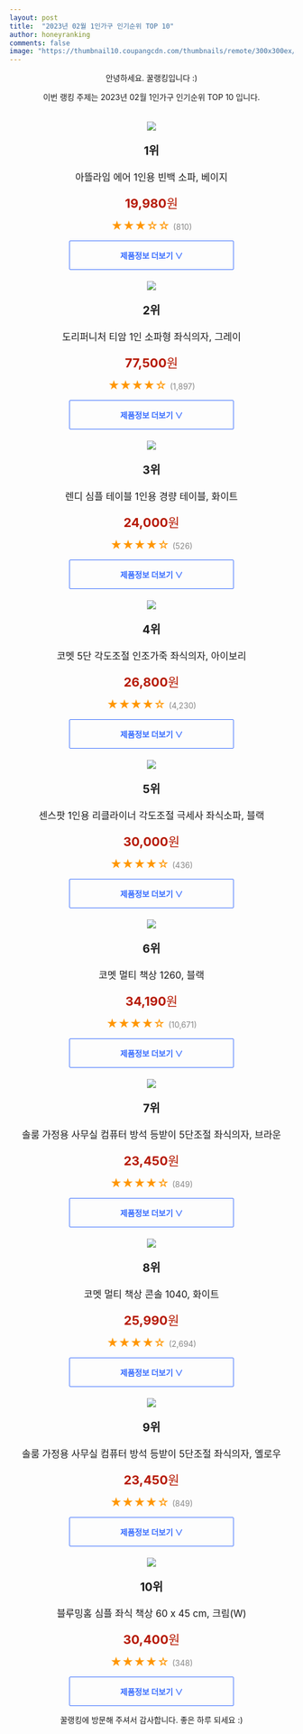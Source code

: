 ```yaml
---
layout: post
title:  "2023년 02월 1인가구 인기순위 TOP 10"
author: honeyranking
comments: false
image: "https://thumbnail10.coupangcdn.com/thumbnails/remote/300x300ex/image/vendor_inventory/5ab8/679c5f047c60407122b1d5763e7c142675c12b4fecf7d1fb4f0c2769148b.png"
---
```

<p style="text-align: center;">안녕하세요. 꿀랭킹입니다 :)</p>
<p style="text-align: center;">이번 랭킹 주제는 2023년 02월 1인가구 인기순위 TOP 10 입니다.</p><center><img src="https://thumbnail10.coupangcdn.com/thumbnails/remote/300x300ex/image/vendor_inventory/5ab8/679c5f047c60407122b1d5763e7c142675c12b4fecf7d1fb4f0c2769148b.png" style="margin-top:20px" /></center><p style="text-align: center; font-size: 20px"><b>1위</b></p><p style="text-align: center; font-size: 17px">아뜰라임 에어 1인용 빈백 소파, 베이지</p><p style="text-align: center;"><span style="color: #b61800; font-size: 22px;"><b>19,980</b>원</span></p><p style="text-align: center;"><span style="color: #ff9600; font-size: 20px;">★★★☆☆ </span><span style="color: #878787;">(810)</span></p><center><a href="https://link.coupang.com/a/PzMZA"><div style="font-size: 14px; display: inline-block; padding: 15px 90px; color: #346aff; border-radius: 2px; border: 1px solid #346aff; cursor: pointer;"><b>제품정보 더보기 &or;</b></div></a></center><center><img src="https://thumbnail7.coupangcdn.com/thumbnails/remote/300x300ex/image/retail/images/8990166554906118-1d117a4a-bfd0-41d8-b2da-aaac7bb19280.jpg" style="margin-top:20px" /></center><p style="text-align: center; font-size: 20px"><b>2위</b></p><p style="text-align: center; font-size: 17px">도리퍼니처 티암 1인 소파형 좌식의자, 그레이</p><p style="text-align: center;"><span style="color: #b61800; font-size: 22px;"><b>77,500</b>원</span></p><p style="text-align: center;"><span style="color: #ff9600; font-size: 20px;">★★★★☆ </span><span style="color: #878787;">(1,897)</span></p><center><a href="https://link.coupang.com/a/PzMZB"><div style="font-size: 14px; display: inline-block; padding: 15px 90px; color: #346aff; border-radius: 2px; border: 1px solid #346aff; cursor: pointer;"><b>제품정보 더보기 &or;</b></div></a></center><center><img src="https://thumbnail10.coupangcdn.com/thumbnails/remote/300x300ex/image/vendor_inventory/c9ab/274b255eafd1ffb799d00ff84d56037d40af8df2cf9b398a4c90b37a2c96.jpg" style="margin-top:20px" /></center><p style="text-align: center; font-size: 20px"><b>3위</b></p><p style="text-align: center; font-size: 17px">렌디 심플 테이블 1인용 경량 테이블, 화이트</p><p style="text-align: center;"><span style="color: #b61800; font-size: 22px;"><b>24,000</b>원</span></p><p style="text-align: center;"><span style="color: #ff9600; font-size: 20px;">★★★★☆ </span><span style="color: #878787;">(526)</span></p><center><a href="https://link.coupang.com/a/PzMZC"><div style="font-size: 14px; display: inline-block; padding: 15px 90px; color: #346aff; border-radius: 2px; border: 1px solid #346aff; cursor: pointer;"><b>제품정보 더보기 &or;</b></div></a></center><center><img src="https://thumbnail6.coupangcdn.com/thumbnails/remote/300x300ex/image/retail/images/616367342493007-bd4a72c2-5dba-4bcb-9470-073bf5318ecb.jpg" style="margin-top:20px" /></center><p style="text-align: center; font-size: 20px"><b>4위</b></p><p style="text-align: center; font-size: 17px">코멧 5단 각도조절 인조가죽 좌식의자, 아이보리</p><p style="text-align: center;"><span style="color: #b61800; font-size: 22px;"><b>26,800</b>원</span></p><p style="text-align: center;"><span style="color: #ff9600; font-size: 20px;">★★★★☆ </span><span style="color: #878787;">(4,230)</span></p><center><a href="https://link.coupang.com/a/PzMZD"><div style="font-size: 14px; display: inline-block; padding: 15px 90px; color: #346aff; border-radius: 2px; border: 1px solid #346aff; cursor: pointer;"><b>제품정보 더보기 &or;</b></div></a></center><center><img src="https://thumbnail10.coupangcdn.com/thumbnails/remote/300x300ex/image/retail/images/10911987682370149-d6b48c02-8bf5-4ca3-89da-e70fc9d716f3.jpg" style="margin-top:20px" /></center><p style="text-align: center; font-size: 20px"><b>5위</b></p><p style="text-align: center; font-size: 17px">센스팟 1인용 리클라이너 각도조절 극세사 좌식소파, 블랙</p><p style="text-align: center;"><span style="color: #b61800; font-size: 22px;"><b>30,000</b>원</span></p><p style="text-align: center;"><span style="color: #ff9600; font-size: 20px;">★★★★☆ </span><span style="color: #878787;">(436)</span></p><center><a href="https://link.coupang.com/a/PzMZE"><div style="font-size: 14px; display: inline-block; padding: 15px 90px; color: #346aff; border-radius: 2px; border: 1px solid #346aff; cursor: pointer;"><b>제품정보 더보기 &or;</b></div></a></center><center><img src="https://thumbnail8.coupangcdn.com/thumbnails/remote/300x300ex/image/retail/images/7647719324610644-1d8cba09-f9cf-4cf7-9138-aa3539cb1dad.jpg" style="margin-top:20px" /></center><p style="text-align: center; font-size: 20px"><b>6위</b></p><p style="text-align: center; font-size: 17px">코멧 멀티 책상 1260, 블랙</p><p style="text-align: center;"><span style="color: #b61800; font-size: 22px;"><b>34,190</b>원</span></p><p style="text-align: center;"><span style="color: #ff9600; font-size: 20px;">★★★★☆ </span><span style="color: #878787;">(10,671)</span></p><center><a href="https://link.coupang.com/a/PzMZF"><div style="font-size: 14px; display: inline-block; padding: 15px 90px; color: #346aff; border-radius: 2px; border: 1px solid #346aff; cursor: pointer;"><b>제품정보 더보기 &or;</b></div></a></center><center><img src="https://thumbnail10.coupangcdn.com/thumbnails/remote/300x300ex/image/rs_quotation_api/izd0gitq/64415888aac14a41a474647fd6380c09.jpg" style="margin-top:20px" /></center><p style="text-align: center; font-size: 20px"><b>7위</b></p><p style="text-align: center; font-size: 17px">솔룸 가정용 사무실 컴퓨터 방석 등받이 5단조절 좌식의자, 브라운</p><p style="text-align: center;"><span style="color: #b61800; font-size: 22px;"><b>23,450</b>원</span></p><p style="text-align: center;"><span style="color: #ff9600; font-size: 20px;">★★★★☆ </span><span style="color: #878787;">(849)</span></p><center><a href="https://link.coupang.com/a/PzMZG"><div style="font-size: 14px; display: inline-block; padding: 15px 90px; color: #346aff; border-radius: 2px; border: 1px solid #346aff; cursor: pointer;"><b>제품정보 더보기 &or;</b></div></a></center><center><img src="https://thumbnail9.coupangcdn.com/thumbnails/remote/300x300ex/image/retail/images/1639132457756680-d4bf88c6-2c99-4c18-8f08-2282b48016d0.jpg" style="margin-top:20px" /></center><p style="text-align: center; font-size: 20px"><b>8위</b></p><p style="text-align: center; font-size: 17px">코멧 멀티 책상 콘솔 1040, 화이트</p><p style="text-align: center;"><span style="color: #b61800; font-size: 22px;"><b>25,990</b>원</span></p><p style="text-align: center;"><span style="color: #ff9600; font-size: 20px;">★★★★☆ </span><span style="color: #878787;">(2,694)</span></p><center><a href="https://link.coupang.com/a/PzMZI"><div style="font-size: 14px; display: inline-block; padding: 15px 90px; color: #346aff; border-radius: 2px; border: 1px solid #346aff; cursor: pointer;"><b>제품정보 더보기 &or;</b></div></a></center><center><img src="https://thumbnail6.coupangcdn.com/thumbnails/remote/300x300ex/image/rs_quotation_api/lbncxf5i/3e717136fecf492aa543744d129093a3.jpg" style="margin-top:20px" /></center><p style="text-align: center; font-size: 20px"><b>9위</b></p><p style="text-align: center; font-size: 17px">솔룸 가정용 사무실 컴퓨터 방석 등받이 5단조절 좌식의자, 옐로우</p><p style="text-align: center;"><span style="color: #b61800; font-size: 22px;"><b>23,450</b>원</span></p><p style="text-align: center;"><span style="color: #ff9600; font-size: 20px;">★★★★☆ </span><span style="color: #878787;">(849)</span></p><center><a href="https://link.coupang.com/a/PzMZK"><div style="font-size: 14px; display: inline-block; padding: 15px 90px; color: #346aff; border-radius: 2px; border: 1px solid #346aff; cursor: pointer;"><b>제품정보 더보기 &or;</b></div></a></center><center><img src="https://thumbnail10.coupangcdn.com/thumbnails/remote/300x300ex/image/retail/images/2019/05/17/12/4/ba9614f6-a093-44b0-a90d-9ac912d03997.jpg" style="margin-top:20px" /></center><p style="text-align: center; font-size: 20px"><b>10위</b></p><p style="text-align: center; font-size: 17px">블루밍홈 심플 좌식 책상 60 x 45 cm, 크림(W)</p><p style="text-align: center;"><span style="color: #b61800; font-size: 22px;"><b>30,400</b>원</span></p><p style="text-align: center;"><span style="color: #ff9600; font-size: 20px;">★★★★☆ </span><span style="color: #878787;">(348)</span></p><center><a href="https://link.coupang.com/a/PzMZL"><div style="font-size: 14px; display: inline-block; padding: 15px 90px; color: #346aff; border-radius: 2px; border: 1px solid #346aff; cursor: pointer;"><b>제품정보 더보기 &or;</b></div></a></center><p style="text-align: center;">꿀랭킹에 방문해 주셔서 감사합니다. 좋은 하루 되세요 :)</p>